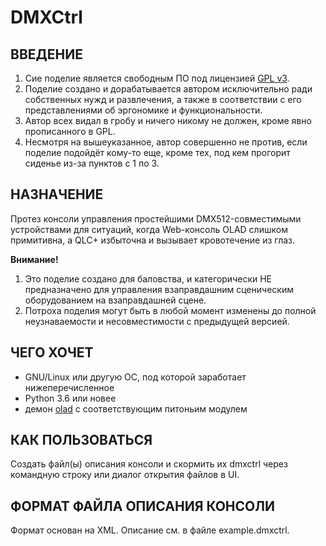 # DMXCtrl

## ВВЕДЕНИЕ

1. Сие поделие является свободным ПО под лицензией [GPL v3](https://www.gnu.org/licenses/gpl.html).
2. Поделие создано и дорабатывается автором исключительно ради собственных
   нужд и развлечения, а также в соответствии с его представлениями об эргономике
   и функциональности.
3. Автор всех видал в гробу и ничего никому не должен, кроме явно
   прописанного в GPL.
4. Несмотря на вышеуказанное, автор совершенно не против, если поделие
   подойдёт кому-то еще, кроме тех, под кем прогорит сиденье из-за пунктов
   с 1 по 3.

## НАЗНАЧЕНИЕ

Протез консоли управления простейшими DMX512-совместимыми устройствами
для ситуаций, когда Web-консоль OLAD слишком примитивна, а QLC+ избыточна
и вызывает кровотечение из глаз.

**Внимание!**

  1. Это поделие создано для баловства, и категорически НЕ предназначено
     для управления взаправдашним сценическим оборудованием на взаправдашней
     сцене.
  2. Потроха поделия могут быть в любой момент изменены до полной
     неузнаваемости и несовместимости с предыдущей версией.

## ЧЕГО ХОЧЕТ

  - GNU/Linux или другую ОС, под которой заработает нижеперечисленное
  - Python 3.6 или новее
  - демон [olad](https://www.openlighting.org/ola/) с соответствующим питоньим модулем

## КАК ПОЛЬЗОВАТЬСЯ

Создать файл(ы) описания консоли и скормить их dmxctrl через командную
строку или диалог открытия файлов в UI.

## ФОРМАТ ФАЙЛА ОПИСАНИЯ КОНСОЛИ

Формат основан на XML. Описание см. в файле example.dmxctrl.
